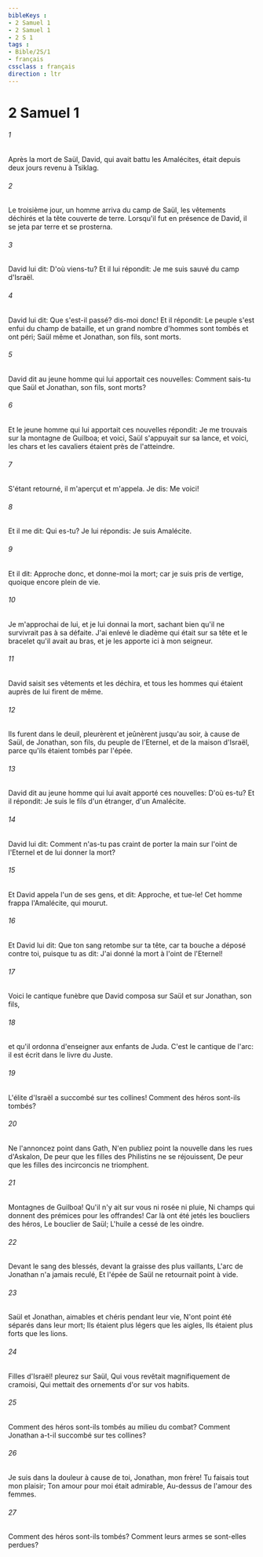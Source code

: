 ```yaml
---
bibleKeys : 
- 2 Samuel 1
- 2 Samuel 1
- 2 S 1
tags : 
- Bible/2S/1
- français
cssclass : français
direction : ltr
---
```


# 2 Samuel 1

###### 1
Après la mort de Saül, David, qui avait battu les Amalécites, était depuis deux jours revenu à Tsiklag.
###### 2
Le troisième jour, un homme arriva du camp de Saül, les vêtements déchirés et la tête couverte de terre. Lorsqu'il fut en présence de David, il se jeta par terre et se prosterna.
###### 3
David lui dit: D'où viens-tu? Et il lui répondit: Je me suis sauvé du camp d'Israël.
###### 4
David lui dit: Que s'est-il passé? dis-moi donc! Et il répondit: Le peuple s'est enfui du champ de bataille, et un grand nombre d'hommes sont tombés et ont péri; Saül même et Jonathan, son fils, sont morts.
###### 5
David dit au jeune homme qui lui apportait ces nouvelles: Comment sais-tu que Saül et Jonathan, son fils, sont morts?
###### 6
Et le jeune homme qui lui apportait ces nouvelles répondit: Je me trouvais sur la montagne de Guilboa; et voici, Saül s'appuyait sur sa lance, et voici, les chars et les cavaliers étaient près de l'atteindre.
###### 7
S'étant retourné, il m'aperçut et m'appela. Je dis: Me voici!
###### 8
Et il me dit: Qui es-tu? Je lui répondis: Je suis Amalécite.
###### 9
Et il dit: Approche donc, et donne-moi la mort; car je suis pris de vertige, quoique encore plein de vie.
###### 10
Je m'approchai de lui, et je lui donnai la mort, sachant bien qu'il ne survivrait pas à sa défaite. J'ai enlevé le diadème qui était sur sa tête et le bracelet qu'il avait au bras, et je les apporte ici à mon seigneur.
###### 11
David saisit ses vêtements et les déchira, et tous les hommes qui étaient auprès de lui firent de même.
###### 12
Ils furent dans le deuil, pleurèrent et jeûnèrent jusqu'au soir, à cause de Saül, de Jonathan, son fils, du peuple de l'Eternel, et de la maison d'Israël, parce qu'ils étaient tombés par l'épée.
###### 13
David dit au jeune homme qui lui avait apporté ces nouvelles: D'où es-tu? Et il répondit: Je suis le fils d'un étranger, d'un Amalécite.
###### 14
David lui dit: Comment n'as-tu pas craint de porter la main sur l'oint de l'Eternel et de lui donner la mort?
###### 15
Et David appela l'un de ses gens, et dit: Approche, et tue-le! Cet homme frappa l'Amalécite, qui mourut.
###### 16
Et David lui dit: Que ton sang retombe sur ta tête, car ta bouche a déposé contre toi, puisque tu as dit: J'ai donné la mort à l'oint de l'Eternel!
###### 17
Voici le cantique funèbre que David composa sur Saül et sur Jonathan, son fils,
###### 18
et qu'il ordonna d'enseigner aux enfants de Juda. C'est le cantique de l'arc: il est écrit dans le livre du Juste.
###### 19
L'élite d'Israël a succombé sur tes collines! Comment des héros sont-ils tombés?
###### 20
Ne l'annoncez point dans Gath, N'en publiez point la nouvelle dans les rues d'Askalon, De peur que les filles des Philistins ne se réjouissent, De peur que les filles des incirconcis ne triomphent.
###### 21
Montagnes de Guilboa! Qu'il n'y ait sur vous ni rosée ni pluie, Ni champs qui donnent des prémices pour les offrandes! Car là ont été jetés les boucliers des héros, Le bouclier de Saül; L'huile a cessé de les oindre.
###### 22
Devant le sang des blessés, devant la graisse des plus vaillants, L'arc de Jonathan n'a jamais reculé, Et l'épée de Saül ne retournait point à vide.
###### 23
Saül et Jonathan, aimables et chéris pendant leur vie, N'ont point été séparés dans leur mort; Ils étaient plus légers que les aigles, Ils étaient plus forts que les lions.
###### 24
Filles d'Israël! pleurez sur Saül, Qui vous revêtait magnifiquement de cramoisi, Qui mettait des ornements d'or sur vos habits.
###### 25
Comment des héros sont-ils tombés au milieu du combat? Comment Jonathan a-t-il succombé sur tes collines?
###### 26
Je suis dans la douleur à cause de toi, Jonathan, mon frère! Tu faisais tout mon plaisir; Ton amour pour moi était admirable, Au-dessus de l'amour des femmes.
###### 27
Comment des héros sont-ils tombés? Comment leurs armes se sont-elles perdues?
